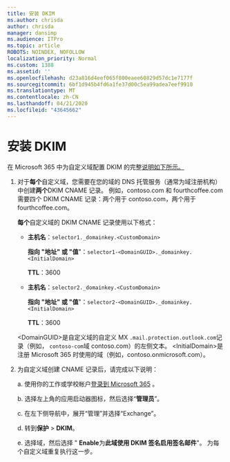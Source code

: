 ```yaml
---
title: 安装 DKIM
ms.author: chrisda
author: chrisda
manager: dansimp
ms.audience: ITPro
ms.topic: article
ROBOTS: NOINDEX, NOFOLLOW
localization_priority: Normal
ms.custom: 1388
ms.assetid: ''
ms.openlocfilehash: d23a816d4eef065f800eaee60829d57dc1e7177f
ms.sourcegitcommit: 6bf1d945b4fd6a1fe37d00c5ea99adea7eef9910
ms.translationtype: MT
ms.contentlocale: zh-CN
ms.lasthandoff: 04/21/2020
ms.locfileid: "43645662"
---
```

# <a name="setup-dkim"></a>安装 DKIM

在 Microsoft 365 中为自定义域配置 DKIM 的完整[说明如下所示。](https://docs.microsoft.com/office365/SecurityCompliance/use-dkim-to-validate-outbound-email#what-you-need-to-do-to-manually-set-up-dkim-in-office-365)

1. 对于**每个**自定义域，您需要在您的域的 DNS 托管服务（通常为域注册机构）中创建**两个**DKIM CNAME 记录。 例如，contoso.com 和 fourthcoffee.com 需要四个 DKIM CNAME 记录：两个用于 contoso.com，两个用于 fourthcoffee.com。

   **每个**自定义域的 DKIM CNAME 记录使用以下格式：

   - **主机名**：`selector1._domainkey.<CustomDomain>`

     **指向 "地址" 或 "值**"：`selector1-<DomainGUID>._domainkey.<InitialDomain>`

     **TTL**：3600

   - **主机名**：`selector2._domainkey.<CustomDomain>`

     **指向 "地址" 或 "值**"：`selector2-<DomainGUID>._domainkey.<InitialDomain>`

     **TTL**：3600

   \<DomainGUID\>是自定义域的自定义 MX `.mail.protection.outlook.com`记录（例如， `contoso-com`域 contoso.com）的左侧文本。 \<InitialDomain\>是注册 Microsoft 365 时使用的域（例如，contoso.onmicrosoft.com）。

2. 为自定义域创建 CNAME 记录后，请完成以下说明：

   a. 使用你的工作或学校帐户[登录到 Microsoft 365](https://support.office.microsoft.com/article/e9eb7d51-5430-4929-91ab-6157c5a050b4) 。

   b. 选择左上角的应用启动器图标，然后选择“**管理员**”。

   c. 在左下侧导航中，展开“管理”并选择“Exchange”。

   d. 转到**保护** > **DKIM**。

   e. 选择域，然后选择 " **Enable**为**此域使用 DKIM 签名启用签名邮件**"。 为每个自定义域重复执行这一步。
